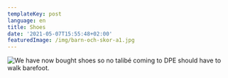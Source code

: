 ```yaml
---
templateKey: post
language: en
title: Shoes
date: '2021-05-07T15:55:48+02:00'
featuredImage: /img/barn-och-skor-a1.jpg
---
```

![We have now bought shoes so no talibé coming to DPE should have to walk barefoot.](/img/barn-och-skor-a1.jpg)
